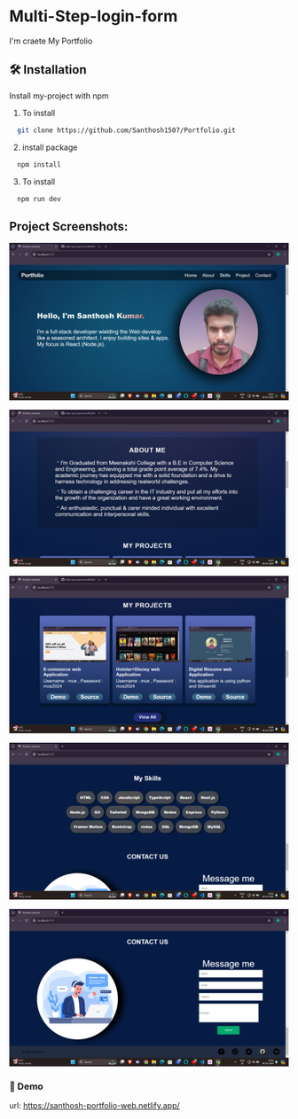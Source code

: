 # Multi-Step-login-form

I'm craete My Portfolio

## 🛠 Installation

Install my-project with npm

1. To install
```bash
  git clone https://github.com/Santhosh1507/Portfolio.git
```
2. install package
```bash
  npm install 
```
3. To install
```bash
  npm run dev
```
## Project Screenshots:
![alt text](<images/Screenshot 2024-05-06 195555.png>)

![alt text](<images/Screenshot 2024-05-06 195600.png>)

![alt text](<images/Screenshot 2024-05-06 195607.png>)

![alt text](<images/Screenshot 2024-05-06 195618.png>)

![alt text](<images/Screenshot 2024-05-06 195623.png>)

### 🔗 Demo

url: https://santhosh-portfolio-web.netlify.app/


